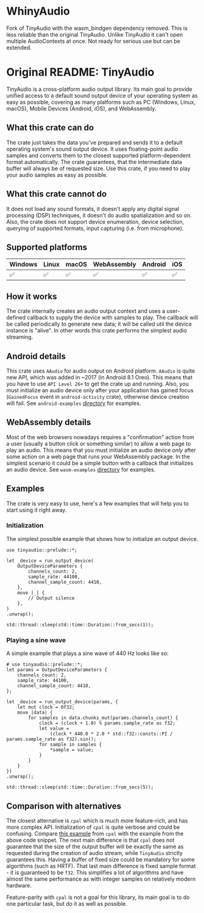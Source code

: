 # WhinyAudio

Fork of TinyAudio with the wasm_bindgen dependency removed.
This is less reliable than the original TinyAudio.
Unlike TinyAudio it can't open multiple AudioContexts at once.
Not ready for serious use but can be extended.

# Original README: TinyAudio

TinyAudio is a cross-platform audio output library. Its main goal to provide unified access to
a default sound output device of your operating system as easy as possible, covering as many platforms
such as PC (Windows, Linux, macOS), Mobile Devices (Android, iOS), and WebAssembly.

## What this crate can do

The crate just takes the data you've prepared and sends it to a default operating system's sound output
device. It uses floating-point audio samples and converts them to the closest supported platform-dependent
format automatically. The crate guarantees, that the intermediate data buffer will always be of requested size.
Use this crate, if you need to play your audio samples as easy as possible.

## What this crate cannot do

It does not load any sound formats, it doesn't apply any digital signal processing (DSP) techniques, it
doesn't do audio spatialization and so on. Also, the crate does not support device enumeration, device
selection, querying of supported formats, input capturing (i.e. from microphone).

## Supported platforms

| Windows | Linux | macOS | WebAssembly | Android | iOS |
|---------|-------|-------|-------------|---------|-----|
| ✅       | ✅     | ✅    | ✅           | ✅       | ✅  |

## How it works

The crate internally creates an audio output context and uses a user-defined callback to supply the device
with samples to play. The callback will be called periodically to generate new data; it will be called util
the device instance is "alive". In other words this crate performs the simplest audio streaming.

## Android details

This crate uses `AAudio` for audio output on Android platform. `AAudio` is quite new API, which was added in ~2017 
(in Android 8.1 Oreo). This means that you have to use `API Level 26+` to get the crate up and running. Also, you must
initialize an audio device only after your application has gained focus (`GainedFocus` event in `android-activity` crate),
otherwise device creation will fail. See `android-examples` 
[directory](https://github.com/mrDIMAS/tinyaudio/tree/main/android-examples) for examples. 

## WebAssembly details

Most of the web browsers nowadays requires a "confirmation" action from a user (usually a button click or something similar) to 
allow a web page to play an audio. This means that you must initialize an audio device _only_ after some action on
a web page that runs your WebAssembly package. In the simplest scenario it could be a simple button with a callback
that initializes an audio device. See `wasm-examples` [directory](https://github.com/mrDIMAS/tinyaudio/tree/main/android-examples)
for examples.

## Examples

The crate is very easy to use, here's a few examples that will help you to start using it right away.

### Initialization

The simplest possible example that shows how to initialize an output device.

```rust,no_run
use tinyaudio::prelude::*;

let _device = run_output_device(
    OutputDeviceParameters {
        channels_count: 2,
        sample_rate: 44100,
        channel_sample_count: 4410,
    },
    move |_| {
        // Output silence
    },
)
.unwrap();

std::thread::sleep(std::time::Duration::from_secs(1));
```

### Playing a sine wave

A simple example that plays a sine wave of 440 Hz looks like so:

```rust,no_run
# use tinyaudio::prelude::*;
let params = OutputDeviceParameters {
    channels_count: 2,
    sample_rate: 44100,
    channel_sample_count: 4410,
};

let _device = run_output_device(params, {
    let mut clock = 0f32;
    move |data| {
        for samples in data.chunks_mut(params.channels_count) {
            clock = (clock + 1.0) % params.sample_rate as f32;
            let value =
                (clock * 440.0 * 2.0 * std::f32::consts::PI / params.sample_rate as f32).sin();
            for sample in samples {
                *sample = value;
            }
        }
    }
})
.unwrap();

std::thread::sleep(std::time::Duration::from_secs(5));
```

## Comparison with alternatives

The closest alternative is `cpal` which is much more feature-rich, and has more complex API. Initialization of
`cpal` is quite verbose and could be confusing.
Compare [this example](https://github.com/RustAudio/cpal/blob/f43d36e55494993bbbde3299af0c53e5cdf4d4cf/examples/beep.rs)
from `cpal` with the example from the above code snippet. The next main difference is that `cpal` does not guarantee
that the size of the output buffer will be exactly the same as requested during the creation of audio stream, while
`TinyAudio` strictly guarantees this. Having a buffer of fixed size could be mandatory for some algorithms (such as
HRTF). That last main difference is fixed sample format - it is guaranteed to be `f32`. This simplifies a lot of
algorithms and have almost the same performance as with integer samples on relatively modern hardware.

Feature-parity with `cpal` is not a goal for this library, its main goal is to do one particular task, but do it as well
as possible.
